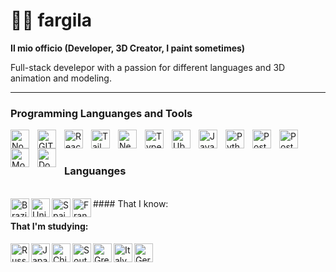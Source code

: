 # 🐓👟 fargila

**Il mio officio (Developer, 3D Creator, I paint sometimes)**

Full-stack develepor with a passion for different languages and
3D animation and modeling.

---

### Programming Languanges and Tools

<img align="left" alt="Node.JS" width="30px" style="padding-right:10px;" src="https://cdn.jsdelivr.net/gh/devicons/devicon@latest/icons/nodejs/nodejs-plain-wordmark.svg" />

<img align="left" alt="GIT" width="30px" style="padding-right:10px;" src="https://cdn.jsdelivr.net/gh/devicons/devicon@latest/icons/git/git-plain.svg" />

<img align="left" alt="React" width="30px" style="padding-right:10px;" src="https://cdn.jsdelivr.net/gh/devicons/devicon@latest/icons/react/react-original-wordmark.svg" />

<img align="left" alt="TailwindCSS" width="30px" style="padding-right:10px;" src="https://cdn.jsdelivr.net/gh/devicons/devicon@latest/icons/tailwindcss/tailwindcss-original.svg" />          

<img align="left" alt="Next" width="30px" style="padding-right:10px;" src="https://cdn.jsdelivr.net/gh/devicons/devicon@latest/icons/nextjs/nextjs-original.svg" />

<img align="left" alt="TypeScript" width="30px" style="padding-right:10px;" src="https://cdn.jsdelivr.net/gh/devicons/devicon@latest/icons/typescript/typescript-original.svg" />

<img align="left" alt="Ubuntu" width="30px" style="padding-right:10px;" src="https://cdn.jsdelivr.net/gh/devicons/devicon@latest/icons/ubuntu/ubuntu-original.svg" />

<img align="left" alt="Java" width="30px" style="padding-right:10px;" src="https://cdn.jsdelivr.net/gh/devicons/devicon@latest/icons/java/java-original.svg" />
          
<img align="left" alt="Python" width="30px" style="padding-right:10px;" src="https://cdn.jsdelivr.net/gh/devicons/devicon@latest/icons/python/python-original-wordmark.svg" />

<img align="left" alt="PostgreSQL" width="30px" style="padding-right:10px;" src="https://cdn.jsdelivr.net/gh/devicons/devicon@latest/icons/postgresql/postgresql-plain-wordmark.svg" />  

<img align="left" alt="Postman" width="30px" style="padding-right:10px;" src="https://cdn.jsdelivr.net/gh/devicons/devicon@latest/icons/postman/postman-original.svg" />

<img align="left" alt="MongoDB" width="30px" style="padding-right:10px;" src="https://cdn.jsdelivr.net/gh/devicons/devicon@latest/icons/mongodb/mongodb-plain-wordmark.svg" />

<img align="left" alt="Docker" width="30px" style="padding-right:10px;" src="https://cdn.jsdelivr.net/gh/devicons/devicon@latest/icons/docker/docker-plain-wordmark.svg" />
<br />

#

### Languanges
<br />
#### That I know:

<img align="left" src="https://flagcdn.com/br.svg" width="30" alt="Brazil">
<img align="left" src="https://flagcdn.com/us.svg" width="30" alt="United States">
<img align="left" src="https://flagcdn.com/es.svg" width="30" alt="Spain">
<img align="left" src="https://flagcdn.com/fr.svg" width="30" alt="France">

#### That I'm studying:

<img align="left" src="https://flagcdn.com/ru.svg" width="30" alt="Russia">
<img align="left" src="https://flagcdn.com/jp.svg" width="30" alt="Japan">
<img align="left" src="https://flagcdn.com/cn.svg" width="30" alt="China">
<img align="left" src="https://flagcdn.com/kr.svg" width="30" alt="South Korea">
<img align="left" src="https://flagcdn.com/gr.svg" width="30" alt="Greece">
<img align="left" src="https://flagcdn.com/it.svg" width="30" alt="Italy">
<img align="left" src="https://flagcdn.com/de.svg" width="30" alt="Germany">



          

          
          


